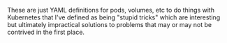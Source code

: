 These are just YAML definitions for pods, volumes, etc to do things with Kubernetes that I've defined as being "stupid tricks" which are interesting but ultimately impractical solutions to problems that may or may not be contrived in the first place.
